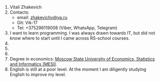 1. Vitali Zhakevich
2. Contacts:
   * email: zhakevichv@ya.ru
   * Git: Vik-17
   * Tel: +375296119008 (Viber, WhatsApp, Telegram)
3. I want to learn programming. I was always drawn towards IT, but did not know where to start until I came across RS-school courses.
4. 
5. 
6. 
7. Degree in economics: [Moscow State University of Economics, Statistics and Informatics (MESI)](https://ru.wikipedia.org/wiki/%D0%9C%D0%BE%D1%81%D0%BA%D0%BE%D0%B2%D1%81%D0%BA%D0%B8%D0%B9_%D0%B3%D0%BE%D1%81%D1%83%D0%B4%D0%B0%D1%80%D1%81%D1%82%D0%B2%D0%B5%D0%BD%D0%BD%D1%8B%D0%B9_%D1%83%D0%BD%D0%B8%D0%B2%D0%B5%D1%80%D1%81%D0%B8%D1%82%D0%B5%D1%82_%D1%8D%D0%BA%D0%BE%D0%BD%D0%BE%D0%BC%D0%B8%D0%BA%D0%B8,_%D1%81%D1%82%D0%B0%D1%82%D0%B8%D1%81%D1%82%D0%B8%D0%BA%D0%B8_%D0%B8_%D0%B8%D0%BD%D1%84%D0%BE%D1%80%D0%BC%D0%B0%D1%82%D0%B8%D0%BA%D0%B8).
8. English is still at a poor level. At the moment I am diligently studying English to improve my level.
